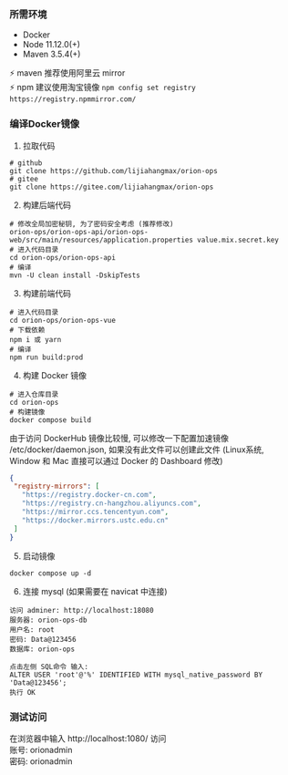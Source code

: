 ### 所需环境

* Docker
* Node 11.12.0(+)
* Maven 3.5.4(+)

⚡ maven 推荐使用阿里云 mirror    
⚡ npm 建议使用淘宝镜像 `npm config set registry https://registry.npmmirror.com/`

### 编译Docker镜像

1. 拉取代码

```
# github
git clone https://github.com/lijiahangmax/orion-ops
# gitee
git clone https://gitee.com/lijiahangmax/orion-ops
```

2. 构建后端代码

```
# 修改全局加密秘钥, 为了密码安全考虑 (推荐修改)
orion-ops/orion-ops-api/orion-ops-web/src/main/resources/application.properties value.mix.secret.key
# 进入代码目录
cd orion-ops/orion-ops-api
# 编译
mvn -U clean install -DskipTests
```

3. 构建前端代码

```
# 进入代码目录
cd orion-ops/orion-ops-vue
# 下载依赖
npm i 或 yarn
# 编译
npm run build:prod
```

4. 构建 Docker 镜像

```
# 进入仓库目录
cd orion-ops
# 构建镜像
docker compose build
```

由于访问 DockerHub 镜像比较慢, 可以修改一下配置加速镜像 /etc/docker/daemon.json, 如果没有此文件可以创建此文件 (Linux系统, Window 和 Mac 直接可以通过 Docker 的 Dashboard 修改)

 ```json
 {
  "registry-mirrors": [
    "https://registry.docker-cn.com",
    "https://registry.cn-hangzhou.aliyuncs.com",
    "https://mirror.ccs.tencentyun.com",
    "https://docker.mirrors.ustc.edu.cn"
  ]
}
 ```

5. 启动镜像

```
docker compose up -d
```

6. 连接 mysql (如果需要在 navicat 中连接)
```
访问 adminer: http://localhost:18080
服务器: orion-ops-db
用户名: root
密码: Data@123456
数据库: orion-ops

点击左侧 SQL命令 输入:
ALTER USER 'root'@'%' IDENTIFIED WITH mysql_native_password BY 'Data@123456';
执行 OK
```

### 测试访问

在浏览器中输入 http://localhost:1080/ 访问  
账号: orionadmin  
密码: orionadmin  
